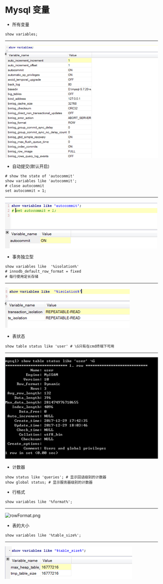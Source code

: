 # Mysql 变量
+ 所有变量
```mysql
show variables;
```
---
![allVariables.png](pictures/allVariables.png)
+ 自动提交(默认开启)
```mysql
# show the state of 'autocommit'
show variables like 'autocommit';
# close autocommit
set autocommit = 1;
```
---
![autocommit.png](pictures/autocommit.png)
+ 事务独立型
```mysql
show variables like  '%isolation%' 
# innodb_default_row_format = fixed
# 每行使用定长存储
```
---
![transaction_isolation.png](pictures/transaction_isolation.png)
+ 表状态
```mysql
show table status like 'user' # \G只有在cmd终端下可用
```
---
![tableStatus.png](pictures/tableStatus.png)
+ 计数器
```mysql
show status like 'queries'; # 显示回话级别的计数器
show global status; # 显示服务器级别的计数器
```
+ 行格式
```mysql
show variables like '%format%';
```
---
![rowFormat.png](pictures/rowFormat.png)
+ 表的大小
```mysql
show variables like '%table_size%';
```
---
![tableSize.png](pictures/tableSize.png)